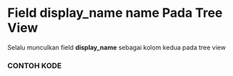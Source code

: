 # Field display_name name Pada Tree View

Selalu munculkan field **display_name** sebagai kolom kedua pada tree view

<script
  type="text/javascript"
  src="https://cdn.jsdelivr.net/npm/gist-embed@1.0.4/dist/gist-embed.min.js"
></script>

### CONTOH KODE

<code data-gist-id="b0d0411625dba1a7d6ea17df4e75156b" data-gist-highlight-line="8" data-gist-line="136-160"></code>
